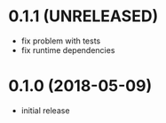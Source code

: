0.1.1 (UNRELEASED)
==================

- fix problem with tests
- fix runtime dependencies

0.1.0 (2018-05-09)
==================

- initial release
